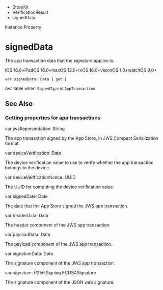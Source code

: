 

- StoreKit
- VerificationResult
-  signedData 

Instance Property

# signedData

The app transaction data that the signature applies to.

iOS 16.0+iPadOS 16.0+macOS 13.0+tvOS 16.0+visionOS 1.0+watchOS 9.0+

``` source
var signedData: Data { get }
```

Available when `SignedType` is `AppTransaction`.

## See Also

### Getting properties for app transactions

var jwsRepresentation: String

The app transaction signed by the App Store, in JWS Compact Serialization format.

var deviceVerification: Data

The device verification value to use to verify whether the app transaction belongs to the device.

var deviceVerificationNonce: UUID

The UUID for computing the device verification value.

var signedDate: Date

The date that the App Store signed the JWS app transaction.

var headerData: Data

The header component of the JWS app transaction.

var payloadData: Data

The payload component of the JWS app transaction.

var signatureData: Data

The signature component of the JWS app transaction.

var signature: P256.Signing.ECDSASignature

The signature component of the JSON web signature.

